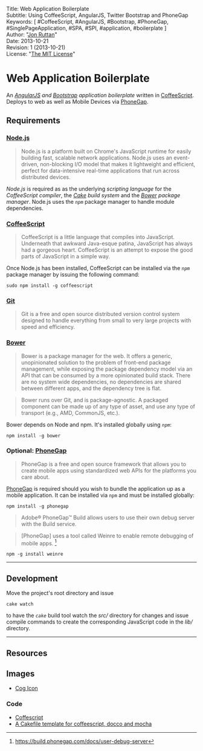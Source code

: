 Title:    Web Application Boilerplate  
Subtitle: Using CoffeeScript, AngularJS, Twitter Bootstrap and PhoneGap  
Keywords: [ #CoffeeScript, #AngularJS, #Bootstrap, #PhoneGap, #SinglePageApplication, #SPA, #SPI, #application, #boilerplate ]  
Author:   "[Jon Ruttan](jonruttan@gmail.com)"  
Date:     2013-10-21  
Revision: 1 (2013-10-21)  
License:  "[The MIT License](http://opensource.org/licenses/MIT)"  

# Web Application Boilerplate

An *[AngularJS] and [Bootstrap] application boilerplate* written in [CoffeeScript]. Deploys to web as well as Mobile Devices via [PhoneGap].

[AngularJS]: http://angularjs.org/
[Bootstrap]: http://getbootstrap.com/
[CoffeeScript]: http://coffeescript.org/
[PhoneGap]: http://phonegap.com/

## Requirements

### [Node.js]

> Node.js is a platform built on Chrome's JavaScript runtime for easily building fast, scalable network applications. Node.js uses an event-driven, non-blocking I/O model that makes it lightweight and efficient, perfect for data-intensive real-time applications that run across distributed devices.

*Node.js* is required as as the underlying *scripting language* for the *CoffeeScript compiler*, the *[Cake] build system* and the *[Bower] package manager*. Node.js uses the *`npm`* package manager to handle module dependencies.

[Node.js]: http://nodejs.org/
[Cake]: http://coffeescript.org/#cake

### [CoffeeScript]

> CoffeeScript is a little language that compiles into JavaScript. Underneath that awkward Java-esque patina, JavaScript has always had a gorgeous heart. CoffeeScript is an attempt to expose the good parts of JavaScript in a simple way.

Once Node.js has been installed, CoffeeScript can be installed via the *`npm`* package manager by issuing the following command:

    sudo npm install -g coffeescript


### [Git]

> Git is a free and open source distributed version control system designed to handle everything from small to very large projects with speed and efficiency.

[Git]: http://git-scm.com/

### [Bower]

> Bower is a package manager for the web. It offers a generic, unopinionated solution to the problem of front-end package management, while exposing the package dependency model via an API that can be consumed by a more opinionated build stack. There are no system wide dependencies, no dependencies are shared between different apps, and the dependency tree is flat.

> Bower runs over Git, and is package-agnostic. A packaged component can be made up of any type of asset, and use any type of transport (e.g., AMD, CommonJS, etc.).

Bower depends on Node and npm. It's installed globally using *`npm`*:

    npm install -g bower

[Bower]: http://bower.io/

### Optional: [PhoneGap]

> PhoneGap is a free and open source framework that allows you to create mobile apps using standardized web APIs for the platforms you care about.

[PhoneGap] is required should you wish to bundle the application up as a mobile application. It can be installed via `npm` and must be installed globally:

    npm install -g phonegap

> Adobe® PhoneGap™ Build allows users to use their own debug server with the Build service.

> \[PhoneGap\] uses a tool called Weinre to enable remote debugging of mobile apps. [^user-debug-server]

    npm -g install weinre



[PhoneGap]: http://phonegap.com/
[Weinre]: http://people.apache.org/~pmuellr/weinre/docs/latest/

[^user-debug-server]: <https://build.phonegap.com/docs/user-debug-server>

---


## Development

Move the project's root directory and issue

    cake watch

to have the *`cake`* build tool watch the *src/* directory for changes and issue compile commands to create the corresponding JavaScript code in the *lib/* directory.

---


## Resources

## Images

- [Cog Icon](http://brsev.deviantart.com/)

### Code

- [Coffescript](http://coffeescript.org/)
- [A Cakefile template for coffeescript, docco and mocha](https://github.com/twilson63/cakefile-template)
